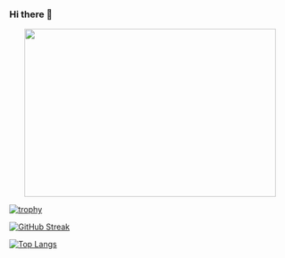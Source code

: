 ### Hi there 👋

<div align="center">
  <img src="https://media.giphy.com/media/YqMF4AHYlGEWk/giphy.gif" width="450" height="300"/>
</div>

[![trophy](https://github-profile-trophy.vercel.app/?username=lockiultra&theme=onedark)](https://github.com/ryo-ma/github-profile-trophy)

[![GitHub Streak](http://github-readme-streak-stats.herokuapp.com?user=lockiultra&theme=dark&background=000000)](https://git.io/streak-stats)

[![Top Langs](https://github-readme-stats.vercel.app/api/top-langs/?username=lockiultra&layout=compact&theme=vision-friendly-dark)](https://github.com/anuraghazra/github-readme-stats)



<!--
**lockiultra/lockiultra** is a ✨ _special_ ✨ repository because its `README.md` (this file) appears on your GitHub profile.

Here are some ideas to get you started:

- 🔭 I’m currently working on ...
- 🌱 I’m currently learning ...
- 👯 I’m looking to collaborate on ...
- 🤔 I’m looking for help with ...
- 💬 Ask me about ...
- 📫 How to reach me: ...
- 😄 Pronouns: ...
- ⚡ Fun fact: ...
-->
